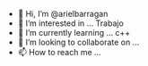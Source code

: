- 👋 Hi, I’m @arielbarragan
- 👀 I’m interested in ... Trabajo
- 🌱 I’m currently learning ... c++
- 💞️ I’m looking to collaborate on ...
- 📫 How to reach me ...

<!---
arielbarragan/arielbarragan is a ✨ special ✨ repository because its `README.md` (this file) appears on your GitHub profile.
You can click the Preview link to take a look at your changes.
--->

